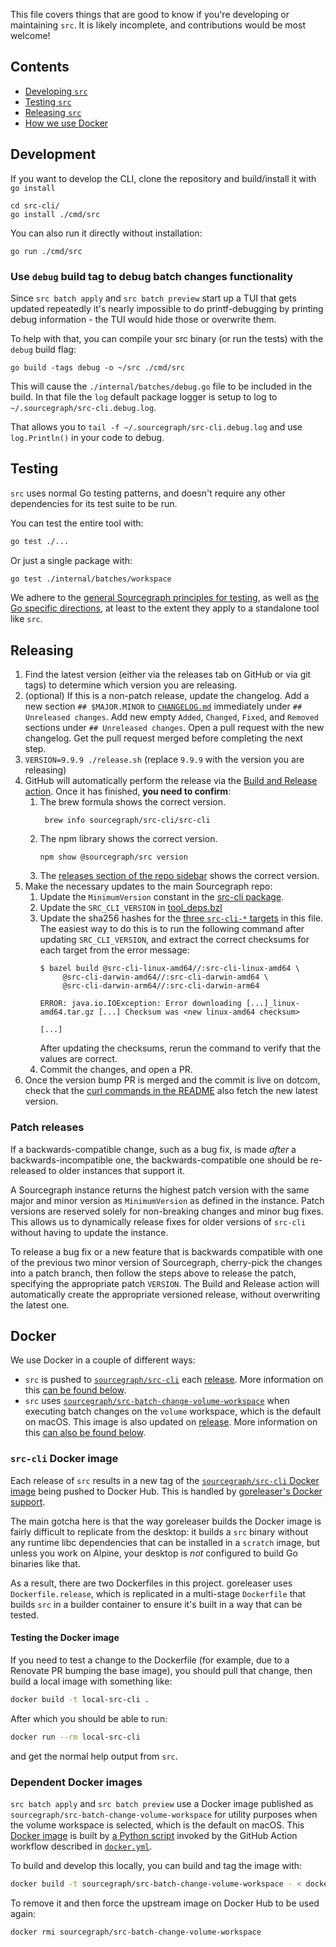 This file covers things that are good to know if you're developing or maintaining `src`. It is likely incomplete, and contributions would be most welcome!

## Contents

* [Developing `src`](#development)
* [Testing `src`](#testing)
* [Releasing `src`](#releasing)
* [How we use Docker](#docker)

## Development

If you want to develop the CLI, clone the repository and build/install it with `go install`

```
cd src-cli/
go install ./cmd/src
```

You can also run it directly without installation:

```
go run ./cmd/src
```

### Use `debug` build tag to debug batch changes functionality

Since `src batch apply` and `src batch preview` start up a TUI that gets updated repeatedly it's nearly impossible to do printf-debugging by printing debug information - the TUI would hide those or overwrite them.

To help with that, you can compile your src binary (or run the tests) with the `debug` build flag:

```
go build -tags debug -o ~/src ./cmd/src
```

This will cause the `./internal/batches/debug.go` file to be included in the build. In that file the `log` default package logger is setup to log to `~/.sourcegraph/src-cli.debug.log`.

That allows you to `tail -f ~/.sourcegraph/src-cli.debug.log` and use `log.Println()` in your code to debug.

## Testing

`src` uses normal Go testing patterns, and doesn't require any other dependencies for its test suite to be run.

You can test the entire tool with:

```sh
go test ./...
```

Or just a single package with:

```sh
go test ./internal/batches/workspace
```

We adhere to the [general Sourcegraph principles for testing](https://docs.sourcegraph.com/dev/background-information/testing_principles), as well as [the Go specific directions](https://docs.sourcegraph.com/dev/background-information/languages/testing_go_code), at least to the extent they apply to a standalone tool like `src`.

## Releasing

1.  Find the latest version (either via the releases tab on GitHub or via git tags) to determine which version you are releasing.
2.  (optional) If this is a non-patch release, update the changelog. Add a new section `## $MAJOR.MINOR` to [`CHANGELOG.md`](https://github.com/sourcegraph/src-cli/blob/main/CHANGELOG.md#unreleased) immediately under `## Unreleased changes`. Add new empty `Added`, `Changed`, `Fixed`, and `Removed` sections under `## Unreleased changes`. Open a pull request with the new changelog. Get the pull request merged before completing the next step.
3.  `VERSION=9.9.9 ./release.sh` (replace `9.9.9` with the version you are releasing)
4.  GitHub will automatically perform the release via the [Build and Release action](https://github.com/sourcegraph/src-cli/actions?query=workflow%3ABuild+and+Release). Once it has finished, **you need to confirm**:
    1. The brew formula shows the correct version.
       ```shell
        brew info sourcegraph/src-cli/src-cli
       ```
    2. The npm library shows the correct version.
        ```shell
        npm show @sourcegraph/src version
       ```
    3. The [releases section of the repo sidebar](https://github.com/sourcegraph/src-cli) shows the correct version.
5.  Make the necessary updates to the main Sourcegraph repo:
    1. Update the `MinimumVersion` constant in the [src-cli package](https://github.com/sourcegraph/sourcegraph/tree/main/internal/src-cli/consts.go).
    2. Update the `SRC_CLI_VERSION` in [tool_deps.bzl](https://sourcegraph.sourcegraph.com/github.com/sourcegraph/sourcegraph@f88ee515885e1761f002f8adcc73560bcb2573ee/-/blob/dev/tool_deps.bzl?L6) 
    3. Update the sha256 hashes for the [three `src-cli-*` targets](https://sourcegraph.sourcegraph.com/github.com/sourcegraph/sourcegraph@f88ee515885e1761f002f8adcc73560bcb2573ee/-/blob/dev/tool_deps.bzl?L113-133) in this file. The easiest way to do this is to run the following command after updating `SRC_CLI_VERSION`, and extract the correct checksums for each target from the error message:
        ```shell
        $ bazel build @src-cli-linux-amd64//:src-cli-linux-amd64 \
             @src-cli-darwin-amd64//:src-cli-darwin-amd64 \
             @src-cli-darwin-arm64//:src-cli-darwin-arm64
        
        ERROR: java.io.IOException: Error downloading [...]_linux-amd64.tar.gz [...] Checksum was <new linux-amd64 checksum>

        [...]
        ```
        After updating the checksums, rerun the command to verify that the values are correct.
    4. Commit the changes, and open a PR.
 6. Once the version bump PR is merged and the commit is live on dotcom, check that the [curl commands in the README](README.md#installation) also fetch the new latest version.

### Patch releases

If a backwards-compatible change, such as a bug fix, is made _after_ a backwards-incompatible one, the backwards-compatible one should be re-released to older instances that support it.

A Sourcegraph instance returns the highest patch version with the same major and minor version as `MinimumVersion` as defined in the instance. Patch versions are reserved solely for non-breaking changes and minor bug fixes. This allows us to dynamically release fixes for older versions of `src-cli` without having to update the instance.

To release a bug fix or a new feature that is backwards compatible with one of the previous two minor version of Sourcegraph, cherry-pick the changes into a patch branch, then follow the steps above to release the patch, specifying the appropriate patch `VERSION`. The Build and Release action will automatically create the appropriate versioned release, without overwriting the latest one.

## Docker

We use Docker in a couple of different ways:

* `src` is pushed to [`sourcegraph/src-cli`](https://hub.docker.com/r/sourcegraph/src-cli) each [release](#releasing). More information on this [can be found below](#src-cli-docker-image).
* `src` uses [`sourcegraph/src-batch-change-volume-workspace`](https://hub.docker.com/r/sourcegraph/src-batch-change-volume-workspace) when executing batch changes on the `volume` workspace, which is the default on macOS. This image is also updated  on [release](#releasing). More information on this [can also be found below](#dependent-docker-images).

### `src-cli` Docker image

Each release of `src` results in a new tag of the [`sourcegraph/src-cli` Docker image](https://hub.docker.com/r/sourcegraph/src-cli) being pushed to Docker Hub. This is handled by [goreleaser's Docker support](https://goreleaser.com/customization/docker/).

The main gotcha here is that the way goreleaser builds the Docker image is fairly difficult to replicate from the desktop: it builds a `src` binary without any runtime libc dependencies that can be installed in a `scratch` image, but unless you work on Alpine, your desktop is _not_ configured to build Go binaries like that.

As a result, there are two Dockerfiles in this project. goreleaser uses `Dockerfile.release`, which is replicated in a multi-stage `Dockerfile` that builds `src` in a builder container to ensure it's built in a way that can be tested.

#### Testing the Docker image

If you need to test a change to the Dockerfile (for example, due to a Renovate PR bumping the base image), you should pull that change, then build a local image with something like:

```bash
docker build -t local-src-cli .
```

After which you should be able to run:

```bash
docker run --rm local-src-cli
```

and get the normal help output from `src`.

### Dependent Docker images

`src batch apply` and `src batch preview` use a Docker image published as `sourcegraph/src-batch-change-volume-workspace` for utility purposes when the volume workspace is selected, which is the default on macOS. This [Docker image](./docker/batch-change-volume-workspace/Dockerfile) is built by [a Python script](./docker/batch-change-volume-workspace/push.py) invoked by the GitHub Action workflow described in [`docker.yml`](.github/workflows/docker.yml).

To build and develop this locally, you can build and tag the image with:

```sh
docker build -t sourcegraph/src-batch-change-volume-workspace - < docker/batch-change-volume-workspace/Dockerfile
```

To remove it and then force the upstream image on Docker Hub to be used again:

```sh
docker rmi sourcegraph/src-batch-change-volume-workspace
```
